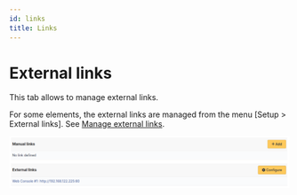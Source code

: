 ```yaml
---
id: links
title: Links
---
```


# External links

This tab allows to manage external links.

For some elements, the external links are managed from the menu [Setup
\> External links]. See
[Manage external links](../../../modules/configuration/external_link).

![Links screen](../../../assets/modules/assets/images/links.png)
